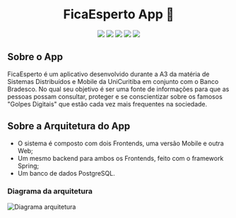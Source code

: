 <h1 align="center">FicaEsperto App 👀</h1>

<p align="center">
  <img src="https://img.shields.io/badge/java-%23ED8B00.svg?style=for-the-badge&logo=openjdk&logoColor=white" />
  <img src="https://img.shields.io/badge/spring-%236DB33F.svg?style=for-the-badge&logo=spring&logoColor=white" />
  <img src="https://img.shields.io/badge/PHP-777BB4?style=for-the-badge&logo=php&logoColor=white" />
  <img src="https://img.shields.io/badge/Flutter-02569B?style=for-the-badge&logo=flutter&logoColor=white" />
  <img src="https://img.shields.io/badge/PostgreSQL-000?style=for-the-badge&logo=postgresql" />
</p>

## Sobre o App
FicaEsperto é um aplicativo desenvolvido durante a A3 da matéria de Sistemas Distribuídos e Mobile da UniCuritiba em conjunto com o Banco Bradesco. 
No qual seu objetivo é ser uma fonte de informações para que as pessoas possam consultar, proteger e se conscientizar sobre os famosos "Golpes Digitais" 
que estão cada vez mais frequentes na sociedade.

## Sobre a Arquitetura do App
- O sistema é composto com dois Frontends, uma versão Mobile e outra Web;
- Um mesmo backend para ambos os Frontends, feito com o framework Spring;
- Um banco de dados PostgreSQL.


### Diagrama da arquitetura
![Diagrama arquitetura](https://github.com/user-attachments/assets/68754cc2-6015-447c-859c-b92193649856)

